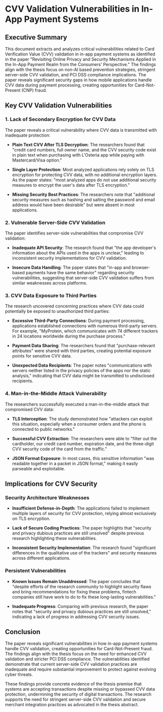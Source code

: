 # CVV Validation Vulnerabilities in In-App Payment Systems

## Executive Summary

This document extracts and analyzes critical vulnerabilities related to Card Verification Value (CVV) validation in in-app payment systems as identified in the paper "Revisiting Online Privacy and Security Mechanisms Applied in the In-App Payment Realm from the Consumers' Perspective." The findings align with the thesis focus on non-AI based prevention strategies, stringent server-side CVV validation, and PCI DSS compliance implications. The paper reveals significant security gaps in how mobile applications handle CVV data during payment processing, creating opportunities for Card-Not-Present (CNP) fraud.

## Key CVV Validation Vulnerabilities

### 1. Lack of Secondary Encryption for CVV Data

The paper reveals a critical vulnerability where CVV data is transmitted with inadequate protection:

- **Plain Text CVV After TLS Decryption**: The researchers found that "credit card numbers, full owner name, and the CVV security code exist in plain text when purchasing with L'Osteria app while paying with Mastercard/Visa option."

- **Single Layer Protection**: Most analyzed applications rely solely on TLS encryption for protecting CVV data, with no additional encryption layers. As the paper states: "most analyzed apps do not use additional security measures to encrypt the user's data after TLS encryption."

- **Missing Security Best Practices**: The researchers note that "additional security measures such as hashing and salting the password and email address would have been desirable" but were absent in most applications.

### 2. Vulnerable Server-Side CVV Validation

The paper identifies server-side vulnerabilities that compromise CVV validation:

- **Inadequate API Security**: The research found that "the app developer's information about the APIs used in the apps is unclear," leading to inconsistent security implementations for CVV validation.

- **Insecure Data Handling**: The paper states that "in-app and browser-based payments have the same behavior" regarding security vulnerabilities, suggesting that server-side CVV validation suffers from similar weaknesses across platforms.

### 3. CVV Data Exposure to Third Parties

The research uncovered concerning practices where CVV data could potentially be exposed to unauthorized third parties:

- **Excessive Third-Party Connections**: During payment processing, applications established connections with numerous third-party servers. For example, "MyProtein, which communicates with 74 different trackers in 24 locations worldwide during the purchase process."

- **Payment Data Sharing**: The researchers found that "purchase-relevant attributes" were shared with third parties, creating potential exposure points for sensitive CVV data.

- **Unexpected Data Recipients**: The paper notes "communications with servers neither listed in the privacy policies of the apps nor the static analysis," indicating that CVV data might be transmitted to undisclosed recipients.

### 4. Man-in-the-Middle Attack Vulnerability

The researchers successfully executed a man-in-the-middle attack that compromised CVV data:

- **TLS Interception**: The study demonstrated how "attackers can exploit this situation, especially when a consumer orders and the phone is connected to public networks."

- **Successful CVV Extraction**: The researchers were able to "filter out the cardholder, our credit card number, expiration date, and the three-digit CVV security code of the card from the traffic."

- **JSON Format Exposure**: In most cases, this sensitive information "was readable together in a packet in JSON format," making it easily parseable and exploitable.

## Implications for CVV Security

### Security Architecture Weaknesses

- **Insufficient Defense-in-Depth**: The applications failed to implement multiple layers of security for CVV protection, relying almost exclusively on TLS encryption.

- **Lack of Secure Coding Practices**: The paper highlights that "security and privacy dubious practices are still unsolved" despite previous research highlighting these vulnerabilities.

- **Inconsistent Security Implementation**: The research found "significant differences in the qualitative use of the trackers" and security measures across different applications.

### Persistent Vulnerabilities

- **Known Issues Remain Unaddressed**: The paper concludes that "despite efforts of the research community to highlight security flaws and bring recommendations for fixing these problems, fintech companies still have work to do to fix these long-lasting vulnerabilities."

- **Inadequate Progress**: Comparing with previous research, the paper notes that "security and privacy dubious practices are still unsolved," indicating a lack of progress in addressing CVV security issues.

## Conclusion

The paper reveals significant vulnerabilities in how in-app payment systems handle CVV validation, creating opportunities for Card-Not-Present fraud. The findings align with the thesis focus on the need for enhanced CVV validation and stricter PCI DSS compliance. The vulnerabilities identified demonstrate that current server-side CVV validation practices are inadequate and require substantial improvement to protect against evolving cyber threats.

These findings provide concrete evidence of the thesis premise that systems are accepting transactions despite missing or bypassed CVV data protection, undermining the security of digital transactions. The research supports the need for stringent server-side CVV validation and secure merchant integration practices as advocated in the thesis abstract.